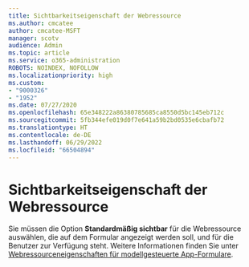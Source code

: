 ```yaml
---
title: Sichtbarkeitseigenschaft der Webressource
ms.author: cmcatee
author: cmcatee-MSFT
manager: scotv
audience: Admin
ms.topic: article
ms.service: o365-administration
ROBOTS: NOINDEX, NOFOLLOW
ms.localizationpriority: high
ms.custom:
- "9000326"
- "1952"
ms.date: 07/27/2020
ms.openlocfilehash: 65e348222a86380785685ca8550d5bc145eb712c
ms.sourcegitcommit: 5fb344efe019d0f7e641a59b2bd0535e6cbafb72
ms.translationtype: HT
ms.contentlocale: de-DE
ms.lasthandoff: 06/29/2022
ms.locfileid: "66504894"
---
```

# <a name="webresource-visibility-property"></a>Sichtbarkeitseigenschaft der Webressource

Sie müssen die Option **Standardmäßig sichtbar** für die Webressource auswählen, die auf dem Formular angezeigt werden soll, und für die Benutzer zur Verfügung steht. Weitere Informationen finden Sie unter [Webressourceneigenschaften für modellgesteuerte App-Formulare](https://docs.microsoft.com/powerapps/maker/model-driven-apps/web-resource-properties-legacy).